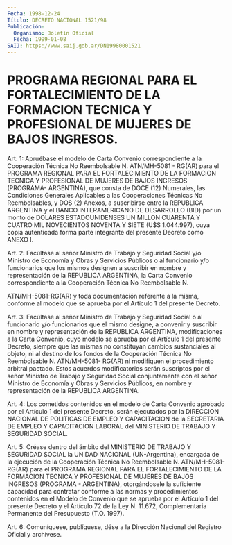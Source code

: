 ```yaml
---
Fecha: 1998-12-24
Título: DECRETO NACIONAL 1521/98
Publicación:
  Organismo: Boletín Oficial
  Fecha: 1999-01-08
SAIJ: https://www.saij.gob.ar/DN19980001521
---
```

# PROGRAMA REGIONAL PARA EL FORTALECIMIENTO DE LA FORMACION TECNICA Y PROFESIONAL DE MUJERES DE BAJOS INGRESOS.

<a id="1"></a>
Art. 1: Apruébase el modelo de Carta Convenio correspondiente a la Cooperación  Técnica  No  Reembolsable N. ATN/MH-5081 - RG(AR) para el PROGRAMA REGIONAL PARA EL FORTALECIMIENTO  DE  LA FORMACION TECNICA  Y  PROFESIONAL  DE  MUJERES  DE  BAJOS  INGRESOS (PROGRAMA- ARGENTINA),  que  consta  de  DOCE (12) Numerales, las  Condiciones Generales Aplicables a las Cooperaciones Técnicas No Reembolsables, y DOS (2) Anexos, a suscribirse  entre  la REPUBLICA ARGENTINA y el BANCO INTERAMERICANO DE DESARROLLO (BID)  por  un  monto de DOLARES ESTADOUNIDENSES UN MILLON CUARENTA Y CUATRO MIL NOVECIENTOS NOVENTA Y  SIETE  (U$S  1.044.997),  cuya  copia  autenticada  forma  parte integrante del presente Decreto como ANEXO I.

<a id="2"></a>
Art. 2: Facúltase al señor Ministro de Trabajo y Seguridad Social y/o  Ministro  de  Economía  y  Obras  y  Servicios  Públicos  o al funcionario y/o funcionarios que los mismos designen a suscribir en nombre  y  representación  de  la  REPUBLICA  ARGENTINA,  la  Carta Convenio correspondiente a la Cooperación Técnica No Reembolsable N.

ATN/MH-5081-RG(AR)  y  toda  documentación referente a la misma, conforme al modelo que se aprueba por el  Artículo  1  del presente Decreto.

<a id="3"></a>
Art. 3: Facúltase al señor Ministro de Trabajo y Seguridad Social o  al funcionario y/o funcionarios que el mismo designe, a convenir y suscribir  en  nombre y representación de la REPUBLICA ARGENTINA, modificaciones a la  Carta  Convenio, cuyo modelo se aprueba por el Artículo  1  del  presente  Decreto,  siempre  que  las  mismas  no constituyan cambios sustanciales  al  objeto,  ni al destino de los fondos  de  la  Cooperación Técnica No Reembolsable  N. ATN/MH-5081- RG(AR)  ni modifiquen  el  procedimiento  arbitral  pactado.  Estos acuerdos  modificatorios  serán suscriptos por el señor Ministro de Trabajo y Seguridad Social  conjuntamente  con el señor Ministro de Economía y Obras y Servicios Públicos, en nombre  y  representación de la REPUBLICA ARGENTINA.

<a id="4"></a>
Art.  4: Los cometidos contenidos en el modelo de Carta  Convenio aprobado por  el  Artículo 1 del presente Decreto, serán ejecutados por la DIRECCION NACIONAL  DE POLITICAS DE EMPLEO Y CAPACITACION de la SECRETARIA DE EMPLEO Y CAPACITACION  LABORAL  del  MINISTERIO DE TRABAJO Y SEGURIDAD SOCIAL.

<a id="5"></a>
Art.  5: Créase  dentro  del ámbito del MINISTERIO DE TRABAJO  Y SEGURIDAD SOCIAL la UNIDAD NACIONAL (UN-Argentina), encargada de la ejecución de la Cooperación Técnica  No Reembolsable N. ATN/MH-5081- RG(AR)  para  el  PROGRAMA REGIONAL PARA EL FORTALECIMIENTO  DE  LA FORMACION  TECNICA Y  PROFESIONAL  DE  MUJERES  DE  BAJOS  INGRESOS (PROGRAMA -  ARGENTINA), otorgándosele la suficiente capacidad para contratar conforme  a  las normas y procedimientos contenidos en el Modelo de Convenio que se  aprueba  por  el Artículo 1 del presente Decreto  y  el  Artículo  72  de  la Ley N. 11.672, Complementaria Permanente del Presupuesto (T.O. 1997).

<a id="6"></a>
Art. 6: Comuníquese, publíquese, dése  a la Dirección Nacional del Registro  Oficial y archívese.